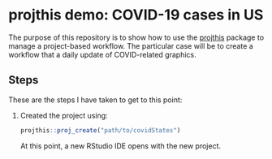 projthis demo: COVID-19 cases in US
================

The purpose of this repository is to show how to use the
[projthis](https://ijlyttle.github.io/projthis/) package to manage a
project-based workflow. The particular case will be to create a workflow
that a daily update of COVID-related graphics.

## Steps

These are the steps I have taken to get to this point:

1.  Created the project using:

    ``` r
    projthis::proj_create("path/to/covidStates")
    ```

    At this point, a new RStudio IDE opens with the new project.
